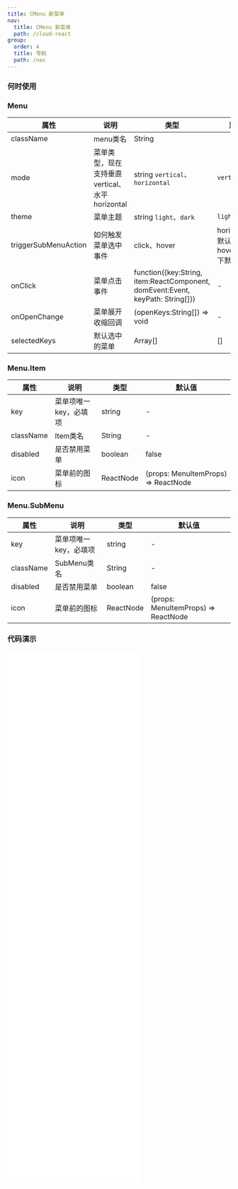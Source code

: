 ```yaml
---
title: CMenu 新菜单
nav:
  title: CMenu 新菜单
  path: /cloud-react
group:
  order: 4
  title: 导航
  path: /nav
---
```


### 何时使用

### Menu

| 属性        | 说明                 | 类型             | 默认值     |
| ----------- | -------------------- | ---------------- | ---------- |
| className      |menu类名             | String |      |
| mode  | 菜单类型，现在支持垂直vertical、水平horizontal         | string  `vertical`、`horizontal`            | `vertical`      |
| theme      |菜单主题             | string  `light`、`dark` |`light`|
| triggerSubMenuAction  | 如何触发菜单选中事件               | click、hover |horizontal下默认hover,vertical下默认click        |
| onClick  | 菜单点击事件   | function({key:String, item:ReactComponent, domEvent:Event, keyPath: String[]}) |-        |
| onOpenChange  | 菜单展开收缩回调              | (openKeys:String[]) => void |-        |
| selectedKeys      |默认选中的菜单             | Array[] | []       |

### Menu.Item

| 属性 | 说明                   | 类型   | 默认值 |
| ---- | ---------------------- | ------ | ------ |
| key  | 菜单项唯一 key，必填项 | string | -      |
| className      |Item类名             | String |  -    |
| disabled      |是否禁用菜单             | boolean |   false   |
| icon      |菜单前的图标             | ReactNode | (props: MenuItemProps) => ReactNode |   -   |


### Menu.SubMenu

| 属性 | 说明                   | 类型   | 默认值 |
| ---- | ---------------------- | ------ | ------ |
| key  | 菜单项唯一 key，必填项 | string | -      |
| className      |SubMenu类名             | String |    -  |
| disabled      |是否禁用菜单             | boolean |   false   |
| icon      |菜单前的图标             | ReactNode | (props: MenuItemProps) => ReactNode |   -   |

 ### 代码演示 
<embed src="@components/c-menu/demos/top-menu-simple.md" />
<embed src="@components/c-menu/demos/top-menu.md" />
<embed src="@components/c-menu/demos/top-menu-header.md" />
<embed src="@components/c-menu/demos/inline-menu.md" />
<embed src="@components/c-menu/demos/inline-menu-header.md" />
<embed src="@components/c-menu/demos/inline-menu-theme.md" />
<embed src="@components/c-menu/demos/vertical-menu.md" />
<embed src="@components/c-menu/demos/inline-collapsed.md" />

